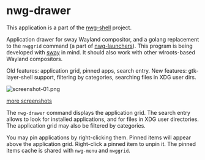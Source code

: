 # nwg-drawer

This application is a part of the [nwg-shell](https://github.com/nwg-piotr/nwg-shell) project.

Application drawer for sway Wayland compositor, and a golang replacement to the `nwggrid` command (a part of
[nwg-launchers](https://github.com/nwg-piotr/nwg-launchers)). This program is being developed with
[sway](https://github.com/swaywm/sway) in mind. It should also work with other wlroots-based Wayland compositors.

Old features: application grid, pinned apps, search entry. New features: gtk-layer-shell support, filtering by categories, searching files in XDG user dirs.

![screenshot-01.png](https://scrot.cloud/images/2021/05/30/screenshot-01.png)

[more screenshots](https://scrot.cloud/album/nwg-drawer.Bogd)

The `nwg-drawer` command displays the application grid. The search entry allows to look for installed applications, and for files in XDG user directories. The application grid may also be filtered by categories.

You may pin applications by right-clicking them. Pinned items will appear above the application grid. Right-click
a pinned item to unpin it. The pinned items cache is shared with `nwg-menu` and `nwggrid`.
